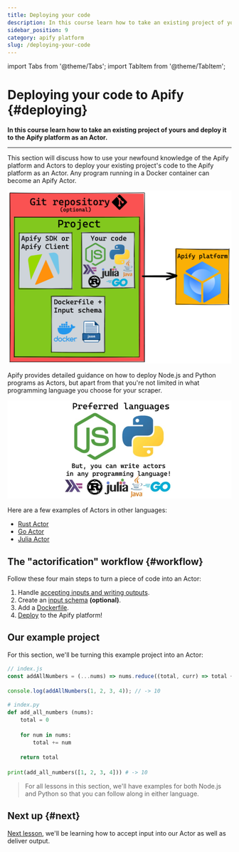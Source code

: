 ```yaml
---
title: Deploying your code
description: In this course learn how to take an existing project of yours and deploy it to the Apify platform as an Actor.
sidebar_position: 9
category: apify platform
slug: /deploying-your-code
---
```


import Tabs from '@theme/Tabs';
import TabItem from '@theme/TabItem';

# Deploying your code to Apify {#deploying}

**In this course learn how to take an existing project of yours and deploy it to the Apify platform as an Actor.**

---

This section will discuss how to use your newfound knowledge of the Apify platform and Actors to deploy your existing project's code to the Apify platform as an Actor.
Any program running in a Docker container can become an Apify Actor.

![The deployment workflow](../../images/deployment-workflow.png)

Apify provides detailed guidance on how to deploy Node.js and Python programs as Actors, but apart from that you're not limited in what programming language you choose for your scraper.

![Supported languages](../../images/supported-languages.jpg)

Here are a few examples of Actors in other languages:

- [Rust Actor](https://apify.com/lukaskrivka/rust-actor-example)
- [Go Actor](https://apify.com/jirimoravcik/go-actor-example)
- [Julia Actor](https://apify.com/jirimoravcik/julia-actor-example)

## The "actorification" workflow {#workflow}

Follow these four main steps to turn a piece of code into an Actor:

1. Handle [accepting inputs and writing outputs](./inputs_outputs.md).
2. Create an [input schema](./input_schema.md) **(optional)**.
3. Add a [Dockerfile](./docker_file.md).
4. [Deploy](./deploying.md) to the Apify platform!

## Our example project

For this section, we'll be turning this example project into an Actor:

<Tabs groupId="main">
<TabItem value="JavaScript" label="JavaScript">

```js
// index.js
const addAllNumbers = (...nums) => nums.reduce((total, curr) => total + curr, 0);

console.log(addAllNumbers(1, 2, 3, 4)); // -> 10
```

</TabItem>
<TabItem value="Python" label="Python">

```py
# index.py
def add_all_numbers (nums):
    total = 0

    for num in nums:
        total += num

    return total

print(add_all_numbers([1, 2, 3, 4])) # -> 10

```

</TabItem>
</Tabs>

> For all lessons in this section, we'll have examples for both Node.js and Python so that you can follow along in either language.

<!-- We've pushed this code to GitHub and are ready to turn it into an Actor that takes any number of integers as input, adds them all up, then stores the solution as its output. -->

## Next up {#next}

[Next lesson](./inputs_outputs.md), we'll be learning how to accept input into our Actor as well as deliver output.

